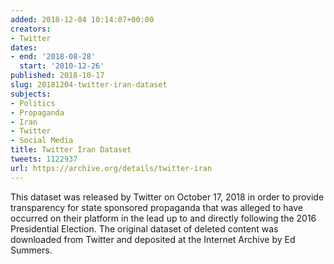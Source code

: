```yaml
---
added: 2018-12-04 10:14:07+00:00
creators:
- Twitter
dates:
- end: '2018-08-28'
  start: '2010-12-26'
published: 2018-10-17
slug: 20181204-twitter-iran-dataset
subjects:
- Politics
- Propaganda
- Iran
- Twitter
- Social Media
title: Twitter Iran Dataset
tweets: 1122937
url: https://archive.org/details/twitter-iran
---
```


This dataset was released by Twitter on October 17, 2018 in order to provide transparency for state sponsored propaganda that was alleged to have occurred on their platform in the lead up to and directly following the 2016 Presidential Election. The original dataset of deleted content was downloaded from Twitter and deposited at the Internet Archive by Ed Summers.
